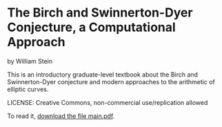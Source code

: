 # The Birch and Swinnerton-Dyer Conjecture, a Computational Approach

by William Stein

This is an introductory graduate-level textbook about the
Birch and Swinnerton-Dyer conjecture and modern approaches
to the arithmetic of elliptic curves.

LICENSE: Creative Commons, non-commercial use/replication allowed

To read it, [download the file main.pdf](https://github.com/williamstein/bsd/raw/master/main.pdf).



